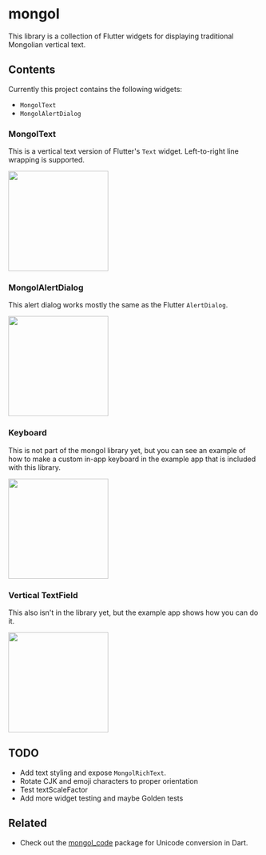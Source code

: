 # mongol

This library is a collection of Flutter widgets for displaying traditional Mongolian vertical text.

## Contents

Currently this project contains the following widgets:

- `MongolText`
- `MongolAlertDialog`

### MongolText

This is a vertical text version of Flutter's `Text` widget. Left-to-right line wrapping is supported.

<img src="https://github.com/suragch/mongol/blob/master/example/supplemental/mongol_text.png" width="200">

### MongolAlertDialog

This alert dialog works mostly the same as the Flutter `AlertDialog`.

<img src="https://github.com/suragch/mongol/blob/master/example/supplemental/mongol_alert_dialog.png" width="200">

### Keyboard

This is not part of the mongol library yet, but you can see an example of how to make a custom in-app keyboard in the example app that is included with this library.

<img src="https://github.com/suragch/mongol/blob/master/example/supplemental/keyboard.png" width="200">

### Vertical TextField

This also isn't in the library yet, but the example app shows how you can do it.

<img src="https://github.com/suragch/mongol/blob/master/example/supplemental/textfield.png" width="200">

## TODO

- Add text styling and expose `MongolRichText`.
- Rotate CJK and emoji characters to proper orientation
- Test textScaleFactor
- Add more widget testing and maybe Golden tests

## Related

- Check out the [mongol_code](https://pub.dev/packages/mongol_code) package for Unicode conversion in Dart.